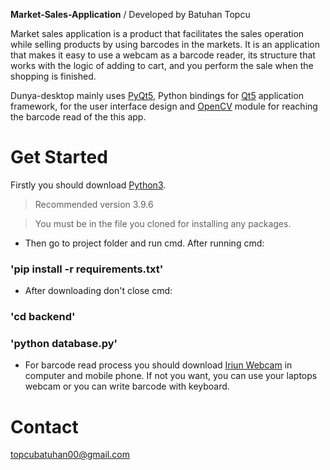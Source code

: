 **Market-Sales-Application** / Developed by Batuhan Topcu

Market sales application is a product that facilitates the sales operation while selling products by using barcodes in the markets. It is an application that makes it easy to use a webcam as a barcode reader, its structure that works with the logic of adding to cart, and you perform the sale when the shopping is finished. 

Dunya-desktop mainly uses [PyQt5](https://www.riverbankcomputing.com/software/pyqt/download5), Python bindings for [Qt5](https://www.qt.io/developers/) application framework, for the user interface design and [OpenCV](https://opencv.org/) module for reaching the barcode read of the this app.

Get Started
============

Firstly you should download [Python3](https://www.python.org/downloads/). 

>	 Recommended version 3.9.6

>    You must be in the file you cloned for installing any packages.

* Then go to project folder and run cmd. After running cmd:
### 'pip install -r requirements.txt'


* After downloading don't close cmd:
### 'cd backend'
### 'python database.py'


* For barcode read process you should download [Iriun Webcam](https://iriun.com/) in computer and mobile phone. If not you want, you can use your laptops webcam or you can write barcode with keyboard.


Contact
=========
topcubatuhan00@gmail.com
